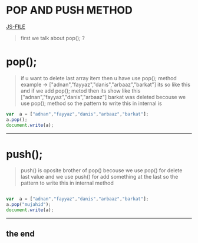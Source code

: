 # POP AND PUSH METHOD 
[JS-FILE](/js/38-pop-and-push-method.js)

>first we talk about pop(); ?
# pop();
>if u want to delete last array item then u have use pop(); method example -> ["adnan","fayyaz","danis","arbaaz","barkat"] its so like this and if we add pop(); metod then its show like this ["adnan","fayyaz","danis","arbaaz"] barkat was deleted becouse we use pop(); method so the pattern to write this in internal is 
```javascript
var  a = ["adnan","fayyaz","danis","arbaaz","barkat"];
a.pop();
document.write(a);

```
---
# push();
>push() is oposite brother of pop() becouse we use pop() for delete last value and we use push() for add something at the last so the pattern to write this in internal method

```javascript

var  a = ["adnan","fayyaz","danis","arbaaz","barkat"];
a.pop("mujahid");
document.write(a);

```
---
## the end